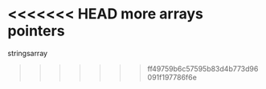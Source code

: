 <<<<<<< HEAD
more arrays pointers
=======
stringsarray
>>>>>>> ff49759b6c57595b83d4b773d96091f197786f6e
